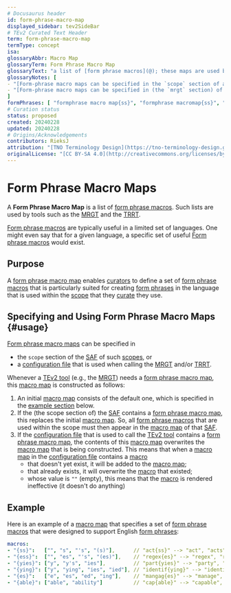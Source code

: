 ```yaml
---
# Docusaurus header
id: form-phrase-macro-map
displayed_sidebar: tev2SideBar
# TEv2 Curated Text Header
term: form-phrase-macro-map
termType: concept
isa:
glossaryAbbr: Macro Map
glossaryTerm: Form Phrase Macro Map
glossaryText: "a list of [form phrase macros](@); these maps are used by tools such as the [MRGT](@) and the [TRRT](@)."
glossaryNotes: [ 
- "[Form-phrase macro maps can be specified in the `scope` section of a [SAF](@)" 
- "[Form-phrase macro maps can be specified in (the `mrgt` section) of a [configuration file](/docs/specs/files/configuration-file) that is used when  calling the [MRGT](@) and/or [TRRT](@)." 
]
formPhrases: [ "formphrase macro map{ss}", "formphrase macromap{ss}", "form-phrase macro map{ss}", "form-phrase macromap{ss}", "macro map{ss}", "macromap{ss}" ]
# Curation status
status: proposed
created: 20240228
updated: 20240228
# Origins/Acknowledgements
contributors: RieksJ
attribution: "[TNO Terminology Design](https://tno-terminology-design.github.io/tev2-specifications/docs)"
originalLicense: "[CC BY-SA 4.0](http://creativecommons.org/licenses/by-sa/4.0/?ref=chooser-v1)"
---
```


# Form Phrase Macro Maps

A **Form Phrase Macro Map** is a list of [form phrase macros](@). Such lists are used by tools such as the [MRGT](@) and the [TRRT](@).

[Form phrase macros](@) are typically useful in a limited set of languages. One might even say that for a given language, a specific set of useful [Form phrase macros](@) would exist.

## Purpose

A [form phrase macro map](@) enables [curators](@) to define a set of [form phrase macros](@) that is particularly suited for creating [form phrases](@) in the language that is used within the [scope](@) that they [curate](@) they use. 

## Specifying and Using Form Phrase Macro Maps {#usage}

[Form phrase macro maps](@) can be specified in
- the `scope` section of the [SAF](@) of such [scopes](@), or
- a [configuration file](/docs/specs/files/configuration-file) that is used when  calling the [MRGT](@) and/or [TRRT](@).

Whenever a [TEv2 tool](@) (e.g., the [MRGT](@)) needs a [form phrase macro map](@), this [macro map](@) is constructed as follows:

1. An initial [macro map](@) consists of the default one, which is specified in the [example section](#example) below.
2. If the (the scope section of) the [SAF](@) contains a [form phrase macro map](@), this replaces the initial [macro map](@). So, all [form phrase macros](@) that are used within the scope must then appear in the [macro map](@) of that [SAF](@).
3. If the [configuration file](/docs/specs/files/configuration-file) that is used to call the [TEv2 tool](@) contains a [form phrase macro map](@), the contents of this [macro map](@) overwrites the [macro map](@) that is being constructed. This means that when a [macro map](@) in the [configuration file](/docs/specs/files/configuration-file) contains a [macro](form-phrase-macro@)
    - that doesn't yet exist, it will be added to the [macro map](@);
    - that already exists, it will overwrite the [macro](form-phrase-macro@) that existed;
    - whose value is `""` (empty), this means that the [macro](form-phrase-macro@) is rendered ineffective (it doesn't do anything)

## Example

Here is an example of a [macro map](@) that specifies a set of [form phrase macros](@) that were designed to support English [form phrases](@):

~~~ yaml
macros:
- "{ss}":   ["", "s", "'s", "(s)"],      // "act{ss}" --> "act", "acts", "act's", "act(s)"
- "{ess}":  ["", "es", "'s", "(es)"],    // "regex{es}" --> "regex", "regexes", "regex's", "regex(es"
- "{yies}": ["y", "y's", "ies"],         // "part{yies}" --> "party", "party's", "parties"
- "{ying}": ["y", "ying", "ies", "ied"], // "identif{ying}" --> "identify", "identifying", "identifies", "identified"
- "{es}":   ["e", "es", "ed", "ing"],    // "mangag{es}" --> "manage", "manages", "managed", "managing"
- "{able}": ["able", "ability"]          // "cap{able}" --> "capable", "capability"
~~~
